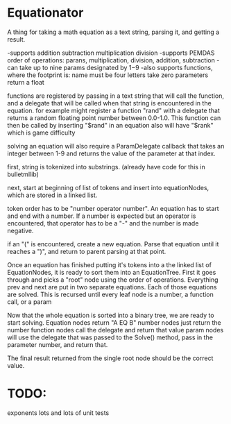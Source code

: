 Equationator
============

A thing for taking a math equation as a text string, parsing it, and getting a result.

-supports addition subtraction multiplication division
-supports PEMDAS order of operations: parans, multiplication, division, addition, subtraction
-can take up to nine params designated by $1 -$9
-also supports functions, where the footprint is:
	name must be four letters
	take zero parameters
	return a float

functions are registered by passing in a text string that will call the function, and a delegate that will be called when that string is encountered in the equation.
for example might register a function "rand" with a delegate that returns a random floating point number between 0.0-1.0.  This function can then be called by inserting "$rand" in an equation
also will have "$rank" which is game difficulty

solving an equation will also require a ParamDelegate callback that takes an integer between 1-9 and returns the value of the parameter at that index.



first, string is tokenized into substrings.  (already have code for this in bulletmllib)

next, start at beginning of list of tokens and insert into equationNodes, which are stored in a linked list.

token order has to be "number operator number".  An equation has to start and end with a number.  If a number is expected but an operator is encountered, that operator has to be a "-" and the number is made negative.

if an "(" is encountered, create a new equation.  Parse that equation until it reaches a ")", and return to parent parsing at that point.



Once an equation has finished putting it's tokens into a the linked list of EquationNodes, it is ready to sort them into an EquationTree.
First it goes through and picks a "root" node using the order of operations.  Everything prev and next are put in two separate equations.  Each of those equations are solved.
This is recursed until every leaf node is a number, a function call, or a param


Now that the whole equation is sorted into a binary tree, we are ready to start solving.
Equation nodes return "A EQ B"
number nodes just return the number
function nodes call the delegate and return that value
param nodes will use the delegate that was passed to the Solve() method, pass in the parameter number, and return that.

The final result returned from the single root node should be the correct value.

TODO:
=====

exponents
lots and lots of unit tests